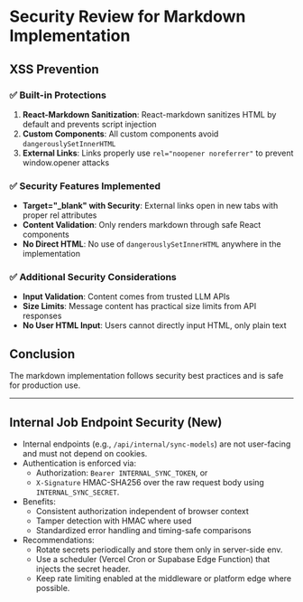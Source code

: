 # Security Review for Markdown Implementation

## XSS Prevention

### ✅ Built-in Protections

1. **React-Markdown Sanitization**: React-markdown sanitizes HTML by default and prevents script injection
2. **Custom Components**: All custom components avoid `dangerouslySetInnerHTML`
3. **External Links**: Links properly use `rel="noopener noreferrer"` to prevent window.opener attacks

### ✅ Security Features Implemented

- **Target="\_blank" with Security**: External links open in new tabs with proper rel attributes
- **Content Validation**: Only renders markdown through safe React components
- **No Direct HTML**: No use of `dangerouslySetInnerHTML` anywhere in the implementation

### ✅ Additional Security Considerations

- **Input Validation**: Content comes from trusted LLM APIs
- **Size Limits**: Message content has practical size limits from API responses
- **No User HTML Input**: Users cannot directly input HTML, only plain text

## Conclusion

The markdown implementation follows security best practices and is safe for production use.

---

## Internal Job Endpoint Security (New)

- Internal endpoints (e.g., `/api/internal/sync-models`) are not user-facing and must not depend on cookies.
- Authentication is enforced via:
  - Authorization: `Bearer INTERNAL_SYNC_TOKEN`, or
  - `X-Signature` HMAC-SHA256 over the raw request body using `INTERNAL_SYNC_SECRET`.
- Benefits:
  - Consistent authorization independent of browser context
  - Tamper detection with HMAC where used
  - Standardized error handling and timing-safe comparisons
- Recommendations:
  - Rotate secrets periodically and store them only in server-side env.
  - Use a scheduler (Vercel Cron or Supabase Edge Function) that injects the secret header.
  - Keep rate limiting enabled at the middleware or platform edge where possible.
